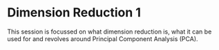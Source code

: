 # Dimension Reduction 1
This session is focussed on what dimension reduction is, what it can be used for and revolves around Principal Component Analysis (PCA).

